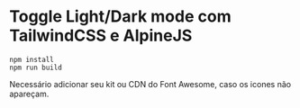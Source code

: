 # Toggle Light/Dark mode com TailwindCSS e AlpineJS

```
npm install
npm run build
```

Necessário adicionar seu kit ou CDN do Font Awesome, caso os icones não apareçam.
